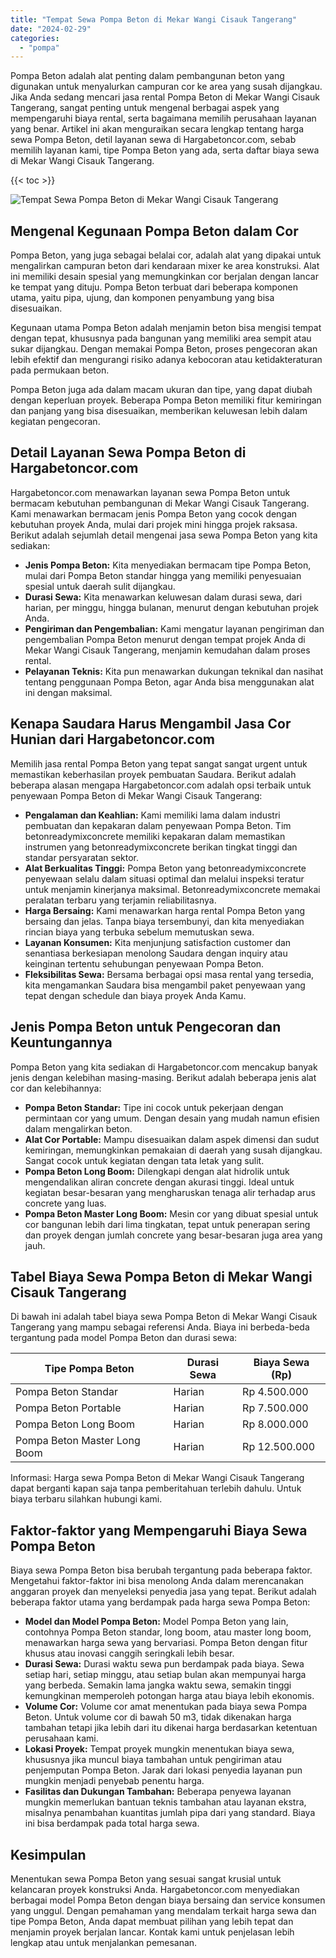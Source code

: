```yaml
---
title: "Tempat Sewa Pompa Beton di Mekar Wangi Cisauk Tangerang"
date: "2024-02-29"
categories: 
  - "pompa"
---
```




Pompa Beton adalah alat penting dalam pembangunan beton yang digunakan untuk menyalurkan campuran cor ke area yang susah dijangkau. Jika Anda sedang mencari jasa rental Pompa Beton di Mekar Wangi Cisauk Tangerang, sangat penting untuk mengenal berbagai aspek yang mempengaruhi biaya rental, serta bagaimana memilih perusahaan layanan yang benar. Artikel ini akan menguraikan secara lengkap tentang harga sewa Pompa Beton, detil layanan sewa di Hargabetoncor.com, sebab memilih layanan kami, tipe Pompa Beton yang ada, serta daftar biaya sewa di Mekar Wangi Cisauk Tangerang.

{{< toc >}}

![Tempat Sewa Pompa Beton di Mekar Wangi Cisauk Tangerang](https://hargareadymixid.github.io/pompa/concrete-pump%20(13).png)

## Mengenal Kegunaan Pompa Beton dalam Cor

Pompa Beton, yang juga sebagai belalai cor, adalah alat yang dipakai untuk mengalirkan campuran beton dari kendaraan mixer ke area konstruksi. Alat ini memiliki desain spesial yang memungkinkan cor berjalan dengan lancar ke tempat yang dituju. Pompa Beton terbuat dari beberapa komponen utama, yaitu pipa, ujung, dan komponen penyambung yang bisa disesuaikan.

Kegunaan utama Pompa Beton adalah menjamin beton bisa mengisi tempat dengan tepat, khususnya pada bangunan yang memiliki area sempit atau sukar dijangkau. Dengan memakai Pompa Beton, proses pengecoran akan lebih efektif dan mengurangi risiko adanya kebocoran atau ketidakteraturan pada permukaan beton.

Pompa Beton juga ada dalam macam ukuran dan tipe, yang dapat diubah dengan keperluan proyek. Beberapa Pompa Beton memiliki fitur kemiringan dan panjang yang bisa disesuaikan, memberikan keluwesan lebih dalam kegiatan pengecoran.

## Detail Layanan Sewa Pompa Beton di Hargabetoncor.com

Hargabetoncor.com menawarkan layanan sewa Pompa Beton untuk bermacam kebutuhan pembangunan di Mekar Wangi Cisauk Tangerang. Kami menawarkan bermacam jenis Pompa Beton yang cocok dengan kebutuhan proyek Anda, mulai dari projek mini hingga projek raksasa. Berikut adalah sejumlah detail mengenai jasa sewa Pompa Beton yang kita sediakan:

- **Jenis Pompa Beton:** Kita menyediakan bermacam tipe Pompa Beton, mulai dari Pompa Beton standar hingga yang memiliki penyesuaian spesial untuk daerah sulit dijangkau.
- **Durasi Sewa:** Kita menawarkan keluwesan dalam durasi sewa, dari harian, per minggu, hingga bulanan, menurut dengan kebutuhan projek Anda.
- **Pengiriman dan Pengembalian:** Kami mengatur layanan pengiriman dan pengembalian Pompa Beton menurut dengan tempat projek Anda di Mekar Wangi Cisauk Tangerang, menjamin kemudahan dalam proses rental.
- **Pelayanan Teknis:** Kita pun menawarkan dukungan teknikal dan nasihat tentang penggunaan Pompa Beton, agar Anda bisa menggunakan alat ini dengan maksimal.

## Kenapa Saudara Harus Mengambil Jasa Cor Hunian dari Hargabetoncor.com

Memilih jasa rental Pompa Beton yang tepat sangat sangat urgent untuk memastikan keberhasilan proyek pembuatan Saudara. Berikut adalah beberapa alasan mengapa Hargabetoncor.com adalah opsi terbaik untuk penyewaan Pompa Beton di Mekar Wangi Cisauk Tangerang:

- **Pengalaman dan Keahlian:** Kami memiliki lama dalam industri pembuatan dan kepakaran dalam penyewaan Pompa Beton. Tim betonreadymixconcrete memiliki kepakaran dalam memastikan instrumen yang betonreadymixconcrete berikan tingkat tinggi dan standar persyaratan sektor.
- **Alat Berkualitas Tinggi:** Pompa Beton yang betonreadymixconcrete penyewaan selalu dalam situasi optimal dan melalui inspeksi teratur untuk menjamin kinerjanya maksimal. Betonreadymixconcrete memakai peralatan terbaru yang terjamin reliabilitasnya.
- **Harga Bersaing:** Kami menawarkan harga rental Pompa Beton yang bersaing dan jelas. Tanpa biaya tersembunyi, dan kita menyediakan rincian biaya yang terbuka sebelum memutuskan sewa.
- **Layanan Konsumen:** Kita menjunjung satisfaction customer dan senantiasa berkesiapan menolong Saudara dengan inquiry atau keinginan tertentu sehubungan penyewaan Pompa Beton.
- **Fleksibilitas Sewa:** Bersama berbagai opsi masa rental yang tersedia, kita mengamankan Saudara bisa mengambil paket penyewaan yang tepat dengan schedule dan biaya proyek Anda Kamu.

## Jenis Pompa Beton untuk Pengecoran dan Keuntungannya

Pompa Beton yang kita sediakan di Hargabetoncor.com mencakup banyak jenis dengan kelebihan masing-masing. Berikut adalah beberapa jenis alat cor dan kelebihannya:

- **Pompa Beton Standar:** Tipe ini cocok untuk pekerjaan dengan permintaan cor yang umum. Dengan desain yang mudah namun efisien dalam mengalirkan beton.
- **Alat Cor Portable:** Mampu disesuaikan dalam aspek dimensi dan sudut kemiringan, memungkinkan pemakaian di daerah yang susah dijangkau. Sangat cocok untuk kegiatan dengan tata letak yang sulit.
- **Pompa Beton Long Boom:** Dilengkapi dengan alat hidrolik untuk mengendalikan aliran concrete dengan akurasi tinggi. Ideal untuk kegiatan besar-besaran yang mengharuskan tenaga alir terhadap arus concrete yang luas.
- **Pompa Beton Master Long Boom:** Mesin cor yang dibuat spesial untuk cor bangunan lebih dari lima tingkatan, tepat untuk penerapan sering dan proyek dengan jumlah concrete yang besar-besaran juga area yang jauh.

## Tabel Biaya Sewa Pompa Beton di Mekar Wangi Cisauk Tangerang

Di bawah ini adalah tabel biaya sewa Pompa Beton di Mekar Wangi Cisauk Tangerang yang mampu sebagai referensi Anda. Biaya ini berbeda-beda tergantung pada model Pompa Beton dan durasi sewa:

| Tipe Pompa Beton | Durasi Sewa | Biaya Sewa (Rp) |
| --- | --- | --- |
| Pompa Beton Standar | Harian | Rp 4.500.000 |
| Pompa Beton Portable | Harian | Rp 7.500.000 |
| Pompa Beton Long Boom | Harian | Rp 8.000.000 |
| Pompa Beton Master Long Boom | Harian | Rp 12.500.000 |

Informasi: Harga sewa Pompa Beton di Mekar Wangi Cisauk Tangerang dapat berganti kapan saja tanpa pemberitahuan terlebih dahulu. Untuk biaya terbaru silahkan hubungi kami.

## Faktor-faktor yang Mempengaruhi Biaya Sewa Pompa Beton

Biaya sewa Pompa Beton bisa berubah tergantung pada beberapa faktor. Mengetahui faktor-faktor ini bisa menolong Anda dalam merencanakan anggaran proyek dan menyeleksi penyedia jasa yang tepat. Berikut adalah beberapa faktor utama yang berdampak pada harga sewa Pompa Beton:

- **Model dan Model Pompa Beton:** Model Pompa Beton yang lain, contohnya Pompa Beton standar, long boom, atau master long boom, menawarkan harga sewa yang bervariasi. Pompa Beton dengan fitur khusus atau inovasi canggih seringkali lebih besar.
- **Durasi Sewa:** Durasi waktu sewa pun berdampak pada biaya. Sewa setiap hari, setiap minggu, atau setiap bulan akan mempunyai harga yang berbeda. Semakin lama jangka waktu sewa, semakin tinggi kemungkinan memperoleh potongan harga atau biaya lebih ekonomis.
- **Volume Cor:** Volume cor amat menentukan pada biaya sewa Pompa Beton. Untuk volume cor di bawah 50 m3, tidak dikenakan harga tambahan tetapi jika lebih dari itu dikenai harga berdasarkan ketentuan perusahaan kami.
- **Lokasi Proyek:** Tempat proyek mungkin menentukan biaya sewa, khususnya jika muncul biaya tambahan untuk pengiriman atau penjemputan Pompa Beton. Jarak dari lokasi penyedia layanan pun mungkin menjadi penyebab penentu harga.
- **Fasilitas dan Dukungan Tambahan:** Beberapa penyewa layanan mungkin memerlukan bantuan teknis tambahan atau layanan ekstra, misalnya penambahan kuantitas jumlah pipa dari yang standard. Biaya ini bisa berdampak pada total harga sewa.

## Kesimpulan

Menentukan sewa Pompa Beton yang sesuai sangat krusial untuk kelancaran proyek konstruksi Anda. Hargabetoncor.com menyediakan berbagai model Pompa Beton dengan biaya bersaing dan service konsumen yang unggul. Dengan pemahaman yang mendalam terkait harga sewa dan tipe Pompa Beton, Anda dapat membuat pilihan yang lebih tepat dan menjamin proyek berjalan lancar. Kontak kami untuk penjelasan lebih lengkap atau untuk menjalankan pemesanan.
